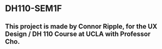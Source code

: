 # DH110-SEM1F
## This project is made by Connor Ripple, for the UX Design / DH 110 Course at UCLA with Professor Cho.
